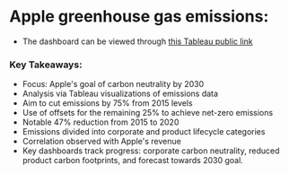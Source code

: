 # Apple greenhouse gas emissions:
- The dashboard can be viewed through [this Tableau public link](https://public.tableau.com/app/profile/khaled.hamadi/viz/AppleGreenhousegasemissions/Report-Part3)
### Key Takeaways:
- Focus: Apple's goal of carbon neutrality by 2030
- Analysis via Tableau visualizations of emissions data
- Aim to cut emissions by 75% from 2015 levels
- Use of offsets for the remaining 25% to achieve net-zero emissions
- Notable 47% reduction from 2015 to 2020
- Emissions divided into corporate and product lifecycle categories
- Correlation observed with Apple's revenue
- Key dashboards track progress: corporate carbon neutrality, reduced product carbon footprints, and forecast towards 2030 goal.

